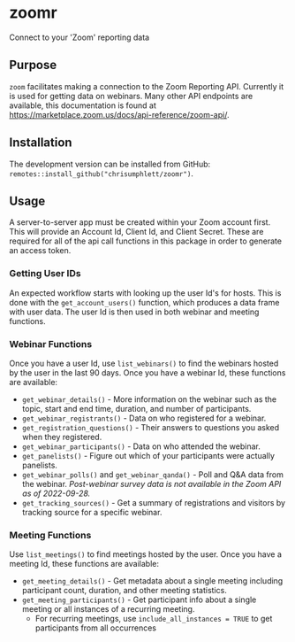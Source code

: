 # zoomr

Connect to your 'Zoom' reporting data

## Purpose

`zoom` facilitates making a connection to the Zoom Reporting API. Currently it is used for getting data on webinars. Many other API endpoints are available, this documentation is found at <https://marketplace.zoom.us/docs/api-reference/zoom-api/>.

## Installation

The development version can be installed from GitHub: `remotes::install_github("chrisumphlett/zoomr")`.

## Usage

A server-to-server app must be created within your Zoom account first. This will provide an Account Id, Client Id, and Client Secret. These are required for all of the api call functions in this package in order to generate an access token.

### Getting User IDs

An expected workflow starts with looking up the user Id's for hosts. This is done with the `get_account_users()` function, which produces a data frame with user data. The user Id is then used in both webinar and meeting functions.

### Webinar Functions

Once you have a user Id, use `list_webinars()` to find the webinars hosted by the user in the last 90 days. Once you have a webinar Id, these functions are available:

- `get_webinar_details()` - More information on the webinar such as the topic, start and end time, duration, and number of participants.
- `get_webinar_registrants()` - Data on who registered for a webinar.
- `get_registration_questions()` - Their answers to questions you asked when they registered.
- `get_webinar_participants()` - Data on who attended the webinar.
- `get_panelists()` - Figure out which of your participants were actually panelists.
- `get_webinar_polls()` and `get_webinar_qanda()` - Poll and Q&A data from the webinar. *Post-webinar survey data is not available in the Zoom API as of 2022-09-28.*
- `get_tracking_sources()` - Get a summary of registrations and visitors by tracking source for a specific webinar.

### Meeting Functions

Use `list_meetings()` to find meetings hosted by the user. Once you have a meeting Id, these functions are available:

- `get_meeting_details()` - Get metadata about a single meeting including participant count, duration, and other meeting statistics.
- `get_meeting_participants()` - Get participant info about a single meeting or all instances of a recurring meeting.
  - For recurring meetings, use `include_all_instances = TRUE` to get participants from all occurrences
